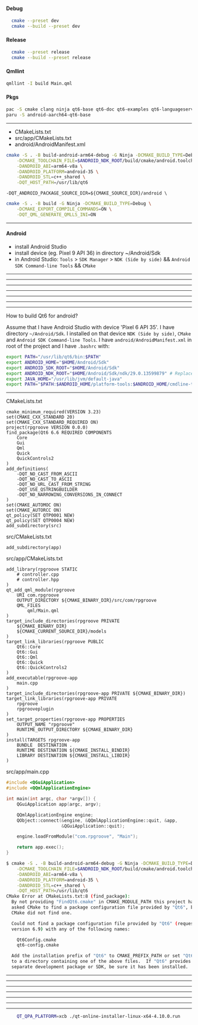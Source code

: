 #### Debug

```sh
  cmake --preset dev
  cmake --build --preset dev
```

#### Release

```sh
  cmake --preset release
  cmake --build --preset release
```

#### Qmllint

```sh
qmllint -I build Main.qml
```

#### Pkgs

```sh
pac -S cmake clang ninja qt6-base qt6-doc qt6-examples qt6-languageserver qt6-tools qt6-declarative qt6-wayland qt6-5compat
paru -S android-aarch64-qt6-base
```

---

- CMakeLists.txt
- src/app/CMakeLists.txt
- android/AndroidManifest.xml

```sh
cmake -S . -B build-android-arm64-debug -G Ninja -DCMAKE_BUILD_TYPE=Debug \
    -DCMAKE_TOOLCHAIN_FILE=$ANDROID_NDK_ROOT/build/cmake/android.toolchain.cmake \
    -DANDROID_ABI=arm64-v8a \
    -DANDROID_PLATFORM=android-35 \
    -DANDROID_STL=c++_shared \
    -DQT_HOST_PATH=/usr/lib/qt6
```

    -DQT_ANDROID_PACKAGE_SOURCE_DIR=${CMAKE_SOURCE_DIR}/android \

```sh
cmake -S . -B build -G Ninja -DCMAKE_BUILD_TYPE=Debug \
    -DCMAKE_EXPORT_COMPILE_COMMANDS=ON \
    -DQT_QML_GENERATE_QMLLS_INI=ON
```

---

#### Android

- install Android Studio
- install device (eg. Pixel 9 API 36) in directory ~/Android/Sdk
- in Android Studio: `Tools` > `SDK Manager` > `NDK (Side by side)` && `Android SDK Command-line Tools` && `CMake`

---

---

---

---

---

---

---

How to build Qt6 for android?

Assume that I have Android Studio with device 'Pixel 6 API 35'. I have directory `~/Android/Sdk`. I installed on that device `NDK (Side by side)`, `CMake` and `Android SDK Command-line Tools`. I have `android/AndroidManifest.xml` in root of the project and I have `.bashrc` with:

```sh
export PATH="/usr/lib/qt6/bin:$PATH"
export ANDROID_HOME="$HOME/Android/Sdk"
export ANDROID_SDK_ROOT="$HOME/Android/Sdk"
export ANDROID_NDK_ROOT="$HOME/Android/Sdk/ndk/29.0.13599879" # Replace with the actual version
export JAVA_HOME="/usr/lib/jvm/default-java"
export PATH="$PATH:$ANDROID_HOME/platform-tools:$ANDROID_HOME/cmdline-tools/latest/bin"
```

---

CMakeLists.txt

```
cmake_minimum_required(VERSION 3.23)
set(CMAKE_CXX_STANDARD 20)
set(CMAKE_CXX_STANDARD_REQUIRED ON)
project(rpgroove VERSION 0.0.0)
find_package(Qt6 6.6 REQUIRED COMPONENTS
    Core
    Gui
    Qml
    Quick
    QuickControls2
)
add_definitions(
    -DQT_NO_CAST_FROM_ASCII
    -DQT_NO_CAST_TO_ASCII
    -DQT_NO_URL_CAST_FROM_STRING
    -DQT_USE_QSTRINGBUILDER
    -DQT_NO_NARROWING_CONVERSIONS_IN_CONNECT
)
set(CMAKE_AUTOMOC ON)
set(CMAKE_AUTORCC ON)
qt_policy(SET QTP0001 NEW)
qt_policy(SET QTP0004 NEW)
add_subdirectory(src)
```

src/CMakeLists.txt

```
add_subdirectory(app)
```

src/app/CMakeLists.txt

```
add_library(rpgroove STATIC
    # controller.cpp
    # controller.hpp
)
qt_add_qml_module(rpgroove
    URI com.rpgroove
    OUTPUT_DIRECTORY ${CMAKE_BINARY_DIR}/src/com/rpgroove
    QML_FILES
        qml/Main.qml
)
target_include_directories(rpgroove PRIVATE
    ${CMAKE_BINARY_DIR}
    ${CMAKE_CURRENT_SOURCE_DIR}/models
)
target_link_libraries(rpgroove PUBLIC
    Qt6::Core
    Qt6::Gui
    Qt6::Qml
    Qt6::Quick
    Qt6::QuickControls2
)
add_executable(rpgroove-app
    main.cpp
)
target_include_directories(rpgroove-app PRIVATE ${CMAKE_BINARY_DIR})
target_link_libraries(rpgroove-app PRIVATE
    rpgroove
    rpgrooveplugin
)
set_target_properties(rpgroove-app PROPERTIES
    OUTPUT_NAME "rpgroove"
    RUNTIME_OUTPUT_DIRECTORY ${CMAKE_BINARY_DIR}
)
install(TARGETS rpgroove-app
    BUNDLE  DESTINATION .
    RUNTIME DESTINATION ${CMAKE_INSTALL_BINDIR}
    LIBRARY DESTINATION ${CMAKE_INSTALL_LIBDIR}
)
```

src/app/main.cpp

```cpp
#include <QGuiApplication>
#include <QQmlApplicationEngine>

int main(int argc, char *argv[]) {
    QGuiApplication app(argc, argv);

    QQmlApplicationEngine engine;
    QObject::connect(&engine, &QQmlApplicationEngine::quit, &app,
                     &QGuiApplication::quit);

    engine.loadFromModule("com.rpgroove", "Main");

    return app.exec();
}
```

```sh
$ cmake -S . -B build-android-arm64-debug -G Ninja -DCMAKE_BUILD_TYPE=Debug \
    -DCMAKE_TOOLCHAIN_FILE=$ANDROID_NDK_ROOT/build/cmake/android.toolchain.cmake \
    -DANDROID_ABI=arm64-v8a \
    -DANDROID_PLATFORM=android-35 \
    -DANDROID_STL=c++_shared \
    -DQT_HOST_PATH=/usr/lib/qt6
CMake Error at CMakeLists.txt:8 (find_package):
  By not providing "FindQt6.cmake" in CMAKE_MODULE_PATH this project has
  asked CMake to find a package configuration file provided by "Qt6", but
  CMake did not find one.

  Could not find a package configuration file provided by "Qt6" (requested
  version 6.9) with any of the following names:

    Qt6Config.cmake
    qt6-config.cmake

  Add the installation prefix of "Qt6" to CMAKE_PREFIX_PATH or set "Qt6_DIR"
  to a directory containing one of the above files.  If "Qt6" provides a
  separate development package or SDK, be sure it has been installed.
```

---

---

---

---

---

---

---

```sh
    QT_QPA_PLATFORM=xcb ./qt-online-installer-linux-x64-4.10.0.run
```
